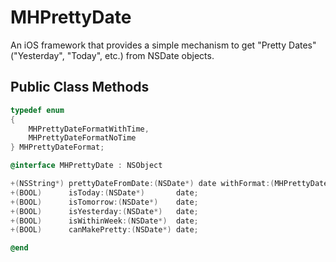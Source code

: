 MHPrettyDate
============

An iOS framework that provides a simple mechanism to get  "Pretty Dates" ("Yesterday", "Today", etc.) from NSDate objects.

## Public Class Methods


``` objective-c
typedef enum
{
    MHPrettyDateFormatWithTime,
    MHPrettyDateFormatNoTime
} MHPrettyDateFormat;

@interface MHPrettyDate : NSObject

+(NSString*) prettyDateFromDate:(NSDate*) date withFormat:(MHPrettyDateFormat) dateFormat;
+(BOOL)      isToday:(NSDate*)       date;
+(BOOL)      isTomorrow:(NSDate*)    date;
+(BOOL)      isYesterday:(NSDate*)   date;
+(BOOL)      isWithinWeek:(NSDate*)  date;
+(BOOL)      canMakePretty:(NSDate*) date;

@end
```


